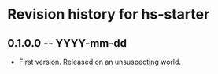 # Revision history for hs-starter

## 0.1.0.0 -- YYYY-mm-dd

* First version. Released on an unsuspecting world.
